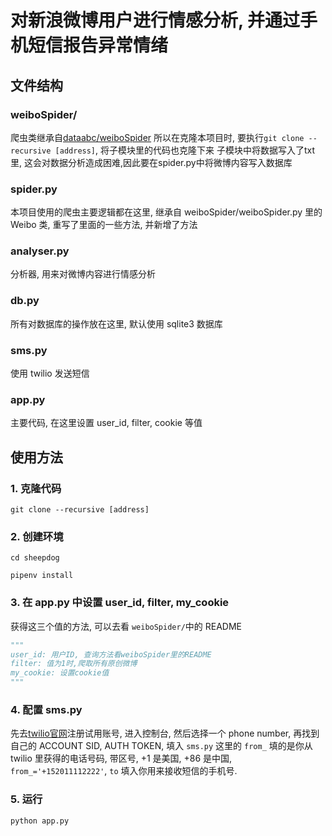 # 对新浪微博用户进行情感分析, 并通过手机短信报告异常情绪

## 文件结构

### weiboSpider/
爬虫类继承自[dataabc/weiboSpider](https://github.com/dataabc/weiboSpider)
所以在克隆本项目时, 要执行`git clone --recursive [address]`, 将子模块里的代码也克隆下来
子模块中将数据写入了txt里, 这会对数据分析造成困难,因此要在spider.py中将微博内容写入数据库
### spider.py
本项目使用的爬虫主要逻辑都在这里, 继承自 weiboSpider/weiboSpider.py 里的 Weibo 类, 重写了里面的一些方法, 并新增了方法
### analyser.py
分析器, 用来对微博内容进行情感分析
### db.py
所有对数据库的操作放在这里, 默认使用 sqlite3 数据库
### sms.py
使用 twilio 发送短信
### app.py
主要代码, 在这里设置 user_id, filter, cookie 等值

## 使用方法
### 1. 克隆代码
`git clone --recursive [address]`
### 2. 创建环境
`cd sheepdog`

`pipenv install`
### 3. 在 app.py 中设置 user_id, filter, my_cookie

获得这三个值的方法, 可以去看 `weiboSpider/`中的 README

```python
"""
user_id: 用户ID, 查询方法看weiboSpider里的README
filter: 值为1时,爬取所有原创微博
my_cookie: 设置cookie值
"""
```
### 4. 配置 sms.py
先去[twilio官网](www.twilio.com)注册试用账号, 进入控制台, 然后选择一个 phone number, 再找到自己的 ACCOUNT SID, AUTH TOKEN, 填入 `sms.py`
这里的 `from_` 填的是你从 twilio 里获得的电话号码, 带区号, +1 是美国, +86 是中国, `from_='+152011112222'`, `to` 填入你用来接收短信的手机号.

### 5. 运行
`python app.py`
